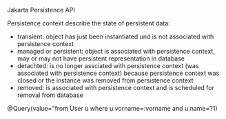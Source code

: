Jakarta Persistence API

Persistence context describe the state of persistent data:
- transient: object has just been instantiated und is not associated with persistence context
- managed or persistent: object is associated with persistence context, may or may not have persistent representation in database
- detachted: is no longer assciated with persistence context (was associated with persistence context) because persistence context was closed or the instance was removed from persistence context
- removed: is associated with persistence context and is scheduled for removal from database

@Query(value="from User u where u.vorname=:vorname and u.name=?1)
